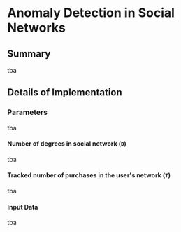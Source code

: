 # Anomaly Detection in Social Networks

## Summary

tba

## Details of Implementation

### Parameters

tba

#### Number of degrees in social network (`D`)

tba

#### Tracked number of purchases in the user's network (`T`)

tba

#### Input Data

tba

